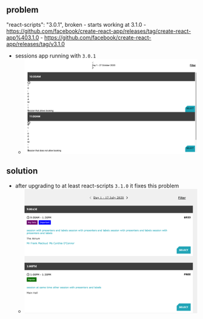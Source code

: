 ## problem
 "react-scripts": "3.0.1", broken
    - starts working at 3.1.0 - https://github.com/facebook/create-react-app/releases/tag/create-react-app%403.1.0
      - https://github.com/facebook/create-react-app/releases/tag/v3.1.0

  - sessions app running with `3.0.1`
    - ![img](images/README_2020-10-27-13-42-53.png)


## solution
- after upgrading to at least react-scripts `3.1.0` it fixes this problem
  - ![img](images/README_2020-10-27-13-44-03.png)